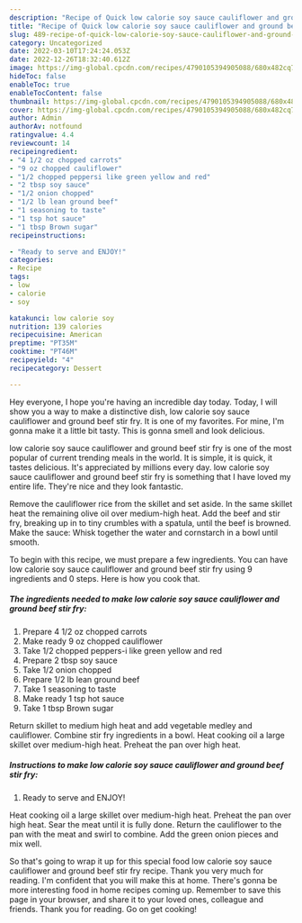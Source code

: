 ```yaml
---
description: "Recipe of Quick low calorie soy sauce cauliflower and ground beef stir fry"
title: "Recipe of Quick low calorie soy sauce cauliflower and ground beef stir fry"
slug: 489-recipe-of-quick-low-calorie-soy-sauce-cauliflower-and-ground-beef-stir-fry
category: Uncategorized
date: 2022-03-10T17:24:24.053Z
date: 2022-12-26T18:32:40.612Z
image: https://img-global.cpcdn.com/recipes/4790105394905088/680x482cq70/low-calorie-soy-sauce-cauliflower-and-ground-beef-stir-fry-recipe-main-photo.jpg
hideToc: false
enableToc: true
enableTocContent: false
thumbnail: https://img-global.cpcdn.com/recipes/4790105394905088/680x482cq70/low-calorie-soy-sauce-cauliflower-and-ground-beef-stir-fry-recipe-main-photo.jpg
cover: https://img-global.cpcdn.com/recipes/4790105394905088/680x482cq70/low-calorie-soy-sauce-cauliflower-and-ground-beef-stir-fry-recipe-main-photo.jpg
author: Admin
authorAv: notfound
ratingvalue: 4.4
reviewcount: 14
recipeingredient:
- "4 1/2 oz chopped carrots"
- "9 oz chopped cauliflower"
- "1/2 chopped peppersi like green yellow and red"
- "2 tbsp soy sauce"
- "1/2 onion chopped"
- "1/2 lb lean ground beef"
- "1 seasoning to taste"
- "1 tsp hot sauce"
- "1 tbsp Brown sugar"
recipeinstructions:

- "Ready to serve and ENJOY!"
categories:
- Recipe
tags:
- low
- calorie
- soy

katakunci: low calorie soy 
nutrition: 139 calories
recipecuisine: American
preptime: "PT35M"
cooktime: "PT46M"
recipeyield: "4"
recipecategory: Dessert

---
```



Hey everyone, I hope you're having an incredible day today. Today, I will show you a way to make a distinctive dish, low calorie soy sauce cauliflower and ground beef stir fry. It is one of my favorites. For mine, I'm gonna make it a little bit tasty. This is gonna smell and look delicious.

low calorie soy sauce cauliflower and ground beef stir fry is one of the most popular of current trending meals in the world. It is simple, it is quick, it tastes delicious. It's appreciated by millions every day. low calorie soy sauce cauliflower and ground beef stir fry is something that I have loved my entire life. They're nice and they look fantastic.

Remove the cauliflower rice from the skillet and set aside. In the same skillet heat the remaining olive oil over medium-high heat. Add the beef and stir fry, breaking up in to tiny crumbles with a spatula, until the beef is browned. Make the sauce: Whisk together the water and cornstarch in a bowl until smooth.


To begin with this recipe, we must prepare a few ingredients. You can have low calorie soy sauce cauliflower and ground beef stir fry using 9 ingredients and 0 steps. Here is how you cook that.

<!--inarticleads1-->

##### The ingredients needed to make low calorie soy sauce cauliflower and ground beef stir fry:

1. Prepare 4 1/2 oz chopped carrots
1. Make ready 9 oz chopped cauliflower
1. Take 1/2 chopped peppers-i like green yellow and red
1. Prepare 2 tbsp soy sauce
1. Take 1/2 onion chopped
1. Prepare 1/2 lb lean ground beef
1. Take 1 seasoning to taste
1. Make ready 1 tsp hot sauce
1. Take 1 tbsp Brown sugar


Return skillet to medium high heat and add vegetable medley and cauliflower. Combine stir fry ingredients in a bowl. Heat cooking oil a large skillet over medium-high heat. Preheat the pan over high heat. 

<!--inarticleads2-->

##### Instructions to make low calorie soy sauce cauliflower and ground beef stir fry:


1. Ready to serve and ENJOY!

Heat cooking oil a large skillet over medium-high heat. Preheat the pan over high heat. Sear the meat until it is fully done. Return the cauliflower to the pan with the meat and swirl to combine. Add the green onion pieces and mix well. 

So that's going to wrap it up for this special food low calorie soy sauce cauliflower and ground beef stir fry recipe. Thank you very much for reading. I'm confident that you will make this at home. There's gonna be more interesting food in home recipes coming up. Remember to save this page in your browser, and share it to your loved ones, colleague and friends. Thank you for reading. Go on get cooking!
